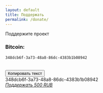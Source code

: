 ```yaml
---
layout: default
title: Поддержать
permalink: /donate/
---
```

<p>Поддержите проект</p>

<script src="https://ajax.googleapis.com/ajax/libs/jquery/2.1.1/jquery.min.js"></script>

### Bitcoin:

```html
348dcb6f-3a73-48a8-86dc-4383b1b08942
```
<br>
<button id="copy">Копировать текст</button>

<div id="code">348dcb6f-3a73-48a8-86dc-4383b1b08942</div>

<script>
	$('#copy').click(function() {
	    var $temp = $("<input>");
	    $("body").append($temp);
	    $temp.val($('#code').text()).select();
	    document.execCommand("copy");
	    $temp.remove();

  $(this).text('Тест скопирован!');
  });
</script>

<style>@import url("//portal.fondy.eu/mportal/static/css/button.css");</style>
<a href="https://api.fondy.eu/s/sYxcaFx2" data-button="" class="f-p-b" style="--fpb-background:#dfdfdf; --fpb-color:#000000; --fpb-border-color:#000000; --fpb-border-width:1px; --fpb-font-weight:700; --fpb-font-size:17px; --fpb-border-radius:22px;">
<i data-text="name">Поддержать</i>
<i data-text="amount">500 RUB</i>
</a>

